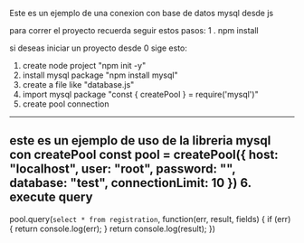 Este es un ejemplo de una conexion con base de datos mysql desde js

para correr el proyecto recuerda seguir estos pasos:
  1 . npm install 

si deseas iniciar un proyecto desde 0 sige esto:
1. create node project "npm init -y"
2. install mysql package "npm install mysql"
3. create a file like "database.js"
4. import mysql package "const { createPool } = require('mysql')"
5. create pool connection
-----------------------------------------
este es un ejemplo de uso de la libreria mysql con createPool
const pool = createPool({
    host: "localhost",
    user: "root",
    password: "",
    database: "test",
    connectionLimit: 10
})
6. execute query
---------------------------
pool.query(`select * from registration`, function(err, result, fields) {
    if (err) {
        return console.log(err);
    }
    return console.log(result);
})
